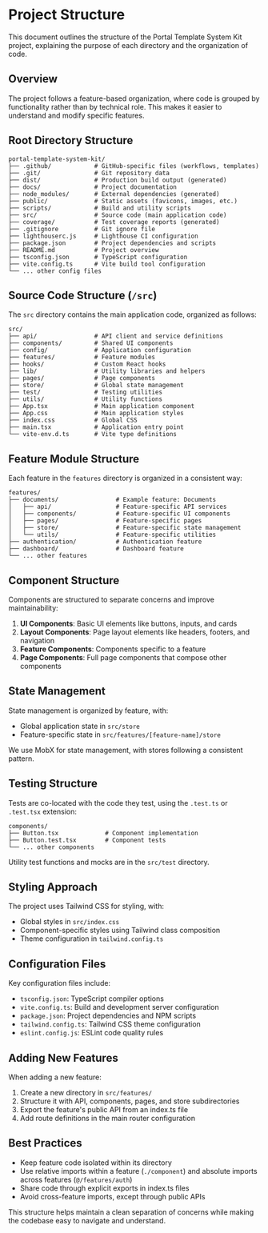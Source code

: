 # Project Structure

This document outlines the structure of the Portal Template System Kit project, explaining the purpose of each directory and the organization of code.

## Overview

The project follows a feature-based organization, where code is grouped by functionality rather than by technical role. This makes it easier to understand and modify specific features.

## Root Directory Structure

```
portal-template-system-kit/
├── .github/            # GitHub-specific files (workflows, templates)
├── .git/               # Git repository data
├── dist/               # Production build output (generated)
├── docs/               # Project documentation
├── node_modules/       # External dependencies (generated)
├── public/             # Static assets (favicons, images, etc.)
├── scripts/            # Build and utility scripts
├── src/                # Source code (main application code)
├── coverage/           # Test coverage reports (generated)
├── .gitignore          # Git ignore file
├── lighthouserc.js     # Lighthouse CI configuration
├── package.json        # Project dependencies and scripts
├── README.md           # Project overview
├── tsconfig.json       # TypeScript configuration
├── vite.config.ts      # Vite build tool configuration
└── ... other config files
```

## Source Code Structure (`/src`)

The `src` directory contains the main application code, organized as follows:

```
src/
├── api/                # API client and service definitions
├── components/         # Shared UI components
├── config/             # Application configuration
├── features/           # Feature modules
├── hooks/              # Custom React hooks
├── lib/                # Utility libraries and helpers
├── pages/              # Page components
├── store/              # Global state management
├── test/               # Testing utilities
├── utils/              # Utility functions
├── App.tsx             # Main application component
├── App.css             # Main application styles
├── index.css           # Global CSS
├── main.tsx            # Application entry point
└── vite-env.d.ts       # Vite type definitions
```

## Feature Module Structure

Each feature in the `features` directory is organized in a consistent way:

```
features/
├── documents/                # Example feature: Documents
│   ├── api/                  # Feature-specific API services
│   ├── components/           # Feature-specific UI components
│   ├── pages/                # Feature-specific pages
│   ├── store/                # Feature-specific state management
│   └── utils/                # Feature-specific utilities
├── authentication/           # Authentication feature
├── dashboard/                # Dashboard feature
└── ... other features
```

## Component Structure

Components are structured to separate concerns and improve maintainability:

1. **UI Components**: Basic UI elements like buttons, inputs, and cards
2. **Layout Components**: Page layout elements like headers, footers, and navigation
3. **Feature Components**: Components specific to a feature
4. **Page Components**: Full page components that compose other components

## State Management

State management is organized by feature, with:

- Global application state in `src/store`
- Feature-specific state in `src/features/[feature-name]/store`

We use MobX for state management, with stores following a consistent pattern.

## Testing Structure

Tests are co-located with the code they test, using the `.test.ts` or `.test.tsx` extension:

```
components/
├── Button.tsx             # Component implementation
├── Button.test.tsx        # Component tests
└── ... other components
```

Utility test functions and mocks are in the `src/test` directory.

## Styling Approach

The project uses Tailwind CSS for styling, with:

- Global styles in `src/index.css`
- Component-specific styles using Tailwind class composition
- Theme configuration in `tailwind.config.ts`

## Configuration Files

Key configuration files include:

- `tsconfig.json`: TypeScript compiler options
- `vite.config.ts`: Build and development server configuration
- `package.json`: Project dependencies and NPM scripts
- `tailwind.config.ts`: Tailwind CSS theme configuration
- `eslint.config.js`: ESLint code quality rules

## Adding New Features

When adding a new feature:

1. Create a new directory in `src/features/`
2. Structure it with API, components, pages, and store subdirectories
3. Export the feature's public API from an index.ts file
4. Add route definitions in the main router configuration

## Best Practices

- Keep feature code isolated within its directory
- Use relative imports within a feature (`./component`) and absolute imports across features (`@/features/auth`)
- Share code through explicit exports in index.ts files
- Avoid cross-feature imports, except through public APIs

This structure helps maintain a clean separation of concerns while making the codebase easy to navigate and understand. 